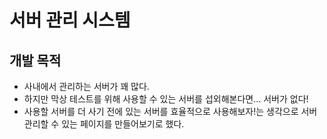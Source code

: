 # 서버 관리 시스템
## 개발 목적
* 사내에서 관리하는 서버가 꽤 많다.
* 하지만 막상 테스트를 위해 사용할 수 있는 서버를 섭외해본다면... 서버가 없다!
* 사용할 서버를 더 사기 전에 있는 서버를 효율적으로 사용해보자!는 생각으로 서버 관리할 수 있는 페이지를 만들어보기로 했다.
